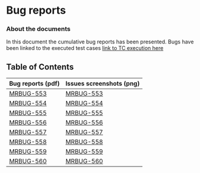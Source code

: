 # Bug reports
### About the documents
In this document the cumulative bug reports has been presented. Bugs have been linked to the executed test cases [link to TC execution here](https://github.com/MalfiRG/Project1/blob/main/Tests-execution/Test-execution-report.pdf)

## Table of Contents
| Bug reports (pdf) | Issues screenshots (png) |
|-------------|--------------------|
| [MRBUG-553](https://github.com/MalfiRG/Project1/blob/main/Bug-reports/docs/MRBUG-553.pdf)   | [MRBUG-553](https://github.com/MalfiRG/Project1/blob/main/Bug-reports/docs/MRBUG-553.png)          |
| [MRBUG-554](https://github.com/MalfiRG/Project1/blob/main/Bug-reports/docs/MRBUG-554.pdf)   | [MRBUG-554](https://github.com/MalfiRG/Project1/blob/main/Bug-reports/docs/MRBUG-554.png)          |
| [MRBUG-555](https://github.com/MalfiRG/Project1/blob/main/Bug-reports/docs/MRBUG-555.pdf)   | [MRBUG-555](https://github.com/MalfiRG/Project1/blob/main/Bug-reports/docs/MRBUG-555.png)          |
| [MRBUG-556](https://github.com/MalfiRG/Project1/blob/main/Bug-reports/docs/MRBUG-556.pdf)   | [MRBUG-556](https://github.com/MalfiRG/Project1/blob/main/Bug-reports/docs/MRBUG-556.png)          |
| [MRBUG-557](https://github.com/MalfiRG/Project1/blob/main/Bug-reports/docs/MRBUG-557.pdf)   | [MRBUG-557](https://github.com/MalfiRG/Project1/blob/main/Bug-reports/docs/MRBUG-557.png)          |
| [MRBUG-558](https://github.com/MalfiRG/Project1/blob/main/Bug-reports/docs/MRBUG-558.pdf)   | [MRBUG-558](https://github.com/MalfiRG/Project1/blob/main/Bug-reports/docs/MRBUG-558.png)          |
| [MRBUG-559](https://github.com/MalfiRG/Project1/blob/main/Bug-reports/docs/MRBUG-559.pdf)   | [MRBUG-559](https://github.com/MalfiRG/Project1/blob/main/Bug-reports/docs/MRBUG-559.png)          |
| [MRBUG-560](https://github.com/MalfiRG/Project1/blob/main/Bug-reports/docs/MRBUG-560.pdf)   | [MRBUG-560](https://github.com/MalfiRG/Project1/blob/main/Bug-reports/docs/MRBUG-560.png)          |

